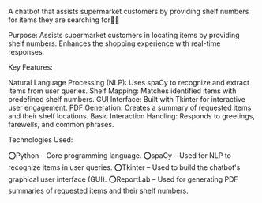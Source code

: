 A chatbot that assists supermarket customers by providing shelf numbers for items they are searching for🤖🛒

Purpose:
Assists supermarket customers in locating items by providing shelf numbers.
Enhances the shopping experience with real-time responses.

Key Features:

Natural Language Processing (NLP): Uses spaCy to recognize and extract items from user queries.
Shelf Mapping: Matches identified items with predefined shelf numbers.
GUI Interface: Built with Tkinter for interactive user engagement.
PDF Generation: Creates a summary of requested items and their shelf locations.
Basic Interaction Handling: Responds to greetings, farewells, and common phrases.

Technologies Used:

⭕Python – Core programming language.
⭕spaCy – Used for NLP to recognize items in user queries.
⭕Tkinter – Used to build the chatbot's graphical user interface (GUI).
⭕ReportLab – Used for generating PDF summaries of requested items and their shelf numbers.
